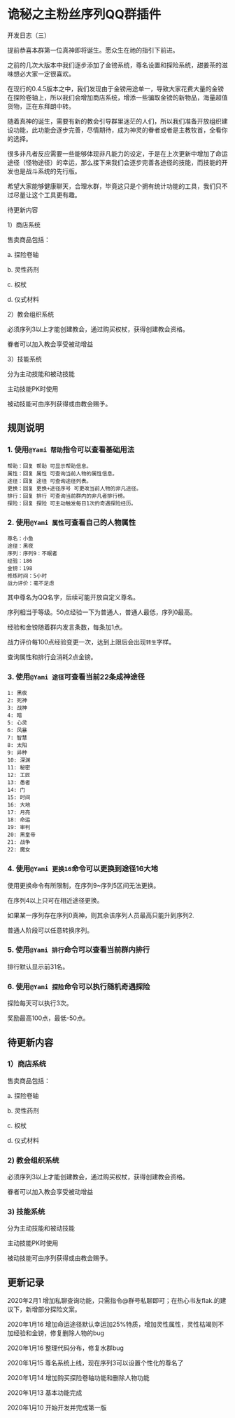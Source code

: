 # 诡秘之主粉丝序列QQ群插件

开发日志（三）

提前恭喜本群第一位真神即将诞生。愿众生在祂的指引下前进。

之前的几次大版本中我们逐步添加了金镑系统，尊名设置和探险系统，甜姜茶的滋味想必大家一定很喜欢。

在现行的0.4.5版本之中，我们发现由于金镑用途单一，导致大家花费大量的金镑在探险卷轴上，所以我们会增加商店系统，增添一些骗取金镑的新物品，海量超值货物，正在东拜朗中转。

随着真神的诞生，需要有新的教会引导群里迷茫的人们，所以我们准备开放组织建设功能，此功能会逐步完善，尽情期待，成为神灵的眷者或者是主教牧首，全看你的选择。

很多非凡者反应需要一些能够体现非凡能力的设定，于是在上次更新中增加了命运途径（怪物途径）的幸运，那么接下来我们会逐步完善各途径的技能，而技能的开发也是战斗系统的先行版。

希望大家能够健康聊天，合理水群，毕竟这只是个拥有统计功能的工具，我们只不过尽量让这个工具更有趣。

待更新内容

1）商店系统

售卖商品包括：

a. 探险卷轴

b. 灵性药剂

c. 权杖

d. 仪式材料

2）教会组织系统

必须序列3以上才能创建教会，通过购买权杖，获得创建教会资格。

眷者可以加入教会享受被动增益

3）技能系统

分为主动技能和被动技能

主动技能PK时使用

被动技能可由序列获得或由教会赐予。

## 规则说明
### 1. 使用`@Yami 帮助`指令可以查看基础用法

```
帮助：回复 帮助 可显示帮助信息。
属性：回复 属性 可查询当前人物的属性信息。
途径：回复 途径 可查询途径列表。
更换：回复 更换+途径序号 可更改当前人物的非凡途径。
排行：回复 排行 可查询当前群内的非凡者排行榜。
探险：回复 探险 可主动触发每日1次的奇遇探险经历。
```

### 2. 使用`@Yami 属性`可查看自己的人物属性
```
尊名：小鱼
途径：黑夜
序列：序列9：不眠者
经验：186
金镑：198
修炼时间：5小时
战力评价：毫不足虑
```
其中尊名为QQ名字，后续可能开放自定义尊名。

序列相当于等级。50点经验一下为普通人，普通人最低，序列0最高。

经验和金镑随着群内发言条数，每条加1点。

战力评价每100点经验变更一次，达到上限后会出现`转生`字样。

查询属性和排行会消耗2点金镑。

### 3. 使用`@Yami 途径`可查看当前22条成神途径
```
1: 黑夜
2: 死神
3: 战神
4: 暗
5: 心灵
6: 风暴
7: 智慧
8: 太阳
9: 异种
10: 深渊
11: 秘密
12: 工匠
13: 愚者
14: 门
15: 时间
16: 大地
17: 月亮
18: 命运
19: 审判
20: 黑皇帝
21: 战争
22: 魔女
```

### 4. 使用`@Yami 更换16`命令可以更换到途径16大地

使用更换命令有所限制，在序列9~序列5区间无法更换。

在序列4以上只可在相近途径更换。

如果某一序列存在序列0真神，则其余该序列人员最高只能升到序列2.

普通人阶段可以任意转换序列。

### 5. 使用`@Yami 排行`命令可以查看当前群内排行
排行默认显示前31名。
### 6. 使用`@Yami 探险`命令可以执行随机奇遇探险
探险每天可以执行3次。

奖励最高100点，最低-50点。

## 待更新内容

### 1）商店系统
售卖商品包括：

a. 探险卷轴

b. 灵性药剂

c. 权杖

d. 仪式材料

### 2) 教会组织系统
必须序列3以上才能创建教会，通过购买权杖，获得创建教会资格。

眷者可以加入教会享受被动增益

### 3) 技能系统

分为主动技能和被动技能

主动技能PK时使用

被动技能可由序列获得或由教会赐予。


## 更新记录

2020年2月1 增加私聊查询功能，只需指令@群号私聊即可；在热心书友flak.的建议下，新增部分探险文案。

2020年1月16 增加命运途径默认幸运加25%特质，增加灵性属性，灵性枯竭则不加经验和金镑，修复删除人物的bug

2020年1月16 整理代码分布，修复水群bug

2020年1月15 尊名系统上线，现在序列3可以设置个性化的尊名了

2020年1月14 增加购买探险卷轴功能和删除人物功能

2020年1月13 基本功能完成

2020年1月10 开始开发并完成第一版
